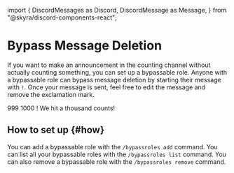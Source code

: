 import {
  DiscordMessages as Discord,
  DiscordMessage as Message,
} from "@skyra/discord-components-react";

# Bypass Message Deletion

If you want to make an announcement in the counting channel without actually counting something, you can set up a bypassable role. Anyone with a bypassable role can bypass message deletion by starting their message with `!`. Once your message is sent, feel free to edit the message and remove the exclamation mark.

<Discord className="bg-gray-100 p-4 rounded-lg shadow-md">
  <Message>999</Message>
  <Message>1000</Message>
  <Message profile="promise">! We hit a thousand counts!</Message>
</Discord>

## How to set up {#how}

You can add a bypassable role with the `/bypassroles add` command. You can list all your bypassable roles with the `/bypassroles list` command. You can also remove a bypassable role with the `/bypassroles remove` command.
